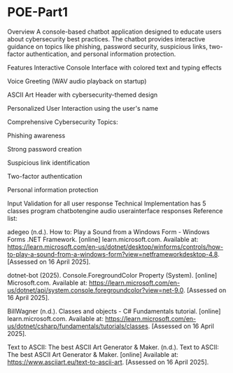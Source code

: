 # POE-Part1
Overview
A console-based chatbot application designed to educate users about cybersecurity best practices. The chatbot provides interactive guidance on topics like phishing, password security, suspicious links, two-factor authentication, and personal information protection.

Features
Interactive Console Interface with colored text and typing effects

Voice Greeting (WAV audio playback on startup)

ASCII Art Header with cybersecurity-themed design

Personalized User Interaction using the user's name

Comprehensive Cybersecurity Topics:

Phishing awareness

Strong password creation

Suspicious link identification

Two-factor authentication

Personal information protection

Input Validation for all user response
Technical Implementation
has 5 classes 
program 
chatbotengine
audio
userainterface
responses
Reference list:  

adegeo (n.d.). How to: Play a Sound from a Windows Form - Windows Forms .NET Framework. [online] learn.microsoft.com. Available at: https://learn.microsoft.com/en-us/dotnet/desktop/winforms/controls/how-to-play-a-sound-from-a-windows-form?view=netframeworkdesktop-4.8. [Assessed on 16 April 2025]. 

 

dotnet-bot (2025). Console.ForegroundColor Property (System). [online] Microsoft.com. Available at: https://learn.microsoft.com/en-us/dotnet/api/system.console.foregroundcolor?view=net-9.0. [Assessed on 16 April 2025]. 

 

BillWagner (n.d.). Classes and objects - C# Fundamentals tutorial. [online] learn.microsoft.com. Available at: https://learn.microsoft.com/en-us/dotnet/csharp/fundamentals/tutorials/classes. [Assessed on 16 April 2025]. 

‌Text to ASCII: The best ASCII Art Generator & Maker. (n.d.). Text to ASCII: The best ASCII Art Generator & Maker. [online] Available at: https://www.asciiart.eu/text-to-ascii-art. [Assessed on 16 April 2025]. 
